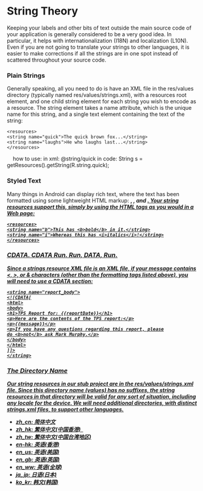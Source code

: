 # String Theory
Keeping your labels and other bits of text outside the main source code of your
application is generally considered to be a very good idea. In particular, it helps with
internationalization (I18N) and localization (L10N). Even if you are not going to
translate your strings to other languages, it is easier to make corrections if all the
strings are in one spot instead of scattered throughout your source code.

### Plain Strings
Generally speaking, all you need to do is have an XML file in the res/values
directory (typically named res/values/strings.xml), with a resources root
element, and one child string element for each string you wish to encode as a
resource. The string element takes a name attribute, which is the unique name for
this string, and a single text element containing the text of the string:

    <resources>
    <string name="quick">The quick brown fox...</string>
    <string name="laughs">He who laughs last...</string>
    </resources>
    
  how to use:
  in xml:
     @string/quick
  in code:
   String s = getResources().getString(R.string.quick);
   
### Styled Text
Many things in Android can display rich text, where the text has been formatted
using some lightweight HTML markup: <b>, <i>, and <u>. Your string resources
support this, simply by using the HTML tags as you would in a Web page:

    <resources>
    <string name="b">This has <b>bold</b> in it.</string>
    <string name="i">Whereas this has <i>italics</i>!</string>
    </resources>
    
### CDATA. CDATA Run. Run, DATA, Run.

Since a strings resource XML file is an XML file, if your message contains <, >, or &
characters (other than the formatting tags listed above), you will need to use a CDATA
section:

    <string name="report_body">
    <![CDATA[
    <html>
    <body>
    <h1>TPS Report for: {{reportDate}}</h1>
    <p>Here are the contents of the TPS report:</p>
    <p>{{message}}</p>
    <p>If you have any questions regarding this report, please
    do <b>not</b> ask Mark Murphy.</p>
    </body>
    </html>
    ]]>
    </string>
    
    
### The Directory Name

Our string resources in our stub project are in the res/values/strings.xml file.
Since this directory name (values) has no suffixes, the string resources in that
directory will be valid for any sort of situation, including any locale for the device.
We will need additional directories, with distinct strings.xml files, to support other
languages.

  - zh_cn: 简体中文
  - zh_hk: 繁体中文(中国香港)   
  - zh_tw: 繁体中文(中国台湾地区)
  - en-hk: 英语(香港)
  - en_us: 英语(美国)
  - en_gb: 英语(英国)
  - en_ww: 英语(全球)
  - ja_jp: 日语(日本)
  - ko_kr: 韩文(韩国)
